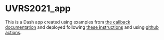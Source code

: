 # UVRS2021_app

This is a Dash app created using examples from
[the callback documentation](https://dash.plotly.com/basic-callbacks)
and deployed following
[these instructions](https://dash.plotly.com/deployment)
and using
[github actions](https://github.com/marketplace/actions/deploy-to-heroku).
